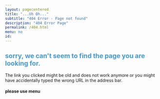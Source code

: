 ```yaml
---
layout: pagecentered
title: "...Uh Oh..."
subtitle: "404 Error - Page not found"
description: "404 Error Page"
permalink: /404.html
menu: no
id: 
---
```

	
<span class="fa fa-map-signs" style="font-size:9em; color:#4499D4;"></span>

<h2 style="color:#4499D4;">sorry, we can't seem to find the page you are looking for.</h2>

The link you clicked might be old and does not work anymore or you might have accidentally typed the wrong URL in the address bar.     

#### please use menu #